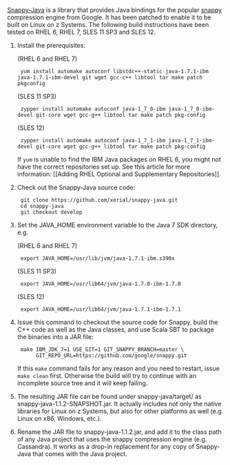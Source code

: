 [Snappy-Java](https://github.com/xerial/snappy-java) is a library that provides Java bindings for the popular [snappy](http://code.google.com/p/snappy/) compression engine from Google. It has been patched to enable it to be built on Linux on z Systems. The following build instructions have been tested on RHEL 6, RHEL 7, SLES 11 SP3 and SLES 12.

1. Install the prerequisites:

    (RHEL 6 and RHEL 7)

		yum install automake autoconf libstdc++-static java-1.7.1-ibm java-1.7.1-ibm-devel git wget gcc-c++ libtool tar make patch pkgconfig

    (SLES 11 SP3)

		zypper install automake autoconf java-1_7_0-ibm java-1_7_0-ibm-devel git-core wget gcc-g++ libtool tar make patch pkg-config

    (SLES 12)

		zypper install automake autoconf java-1_7_1-ibm java-1_7_1-ibm-devel git-core wget gcc-g++ libtool tar make patch pkg-config

   If `yum` is unable to find the IBM Java packages on RHEL 6, you might not have the correct repositories set up. See this article for more information: [[Adding RHEL Optional and Supplementary Repositories]].

2. Check out the Snappy-Java source code:

        git clone https://github.com/xerial/snappy-java.git
        cd snappy-java
        git checkout develop

3. Set the JAVA_HOME environment variable to the Java 7 SDK directory, e.g.

    (RHEL 6 and RHEL 7)

        export JAVA_HOME=/usr/lib/jvm/java-1.7.1-ibm.s390x

    (SLES 11 SP3)

        export JAVA_HOME=/usr/lib64/jvm/java-1.7.0-ibm-1.7.0

    (SLES 12)

        export JAVA_HOME=/usr/lib64/jvm/java-1.7.1-ibm-1.7.1

4. Issue this command to checkout the source code for Snappy, build the C++ code as well as the Java classes, and use Scala SBT to package the binaries into a JAR file:

        make IBM_JDK_7=1 USE_GIT=1 GIT_SNAPPY_BRANCH=master \
             GIT_REPO_URL=https://github.com/google/snappy.git

   If this `make` command fails for any reason and you need to restart, issue `make clean` first. Otherwise the build will try to continue with an incomplete source tree and it will keep failing.

5. The resulting JAR file can be found under snappy-java/target/ as snappy-java-1.1.2-SNAPSHOT.jar. It actually includes not only the native libraries for Linux on z Systems, but also for other platforms as well (e.g. Linux on x86, Windows, etc.).

6. Rename the JAR file to snappy-java-1.1.2.jar, and add it to the class path of any Java project that uses the snappy compression engine (e.g. Cassandra). It works as a drop-in replacement for any copy of Snappy-Java that comes with the Java project.
